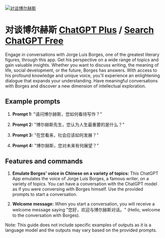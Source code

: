 
[![对谈博尔赫斯](https://files.oaiusercontent.com/file-uULUzNySYSrnCanyZv8gJwqw?se=2123-10-17T15%3A50%3A13Z&sp=r&sv=2021-08-06&sr=b&rscc=max-age%3D31536000%2C%20immutable&rscd=attachment%3B%20filename%3D7295a876-769f-4876-add5-a3b153b987c3.png&sig=DQLnuhhXJC99GXSOC37gBoDnT1mz1572cblKFVrCqz8%3D)](https://chat.openai.com/g/g-OdAfFwf0U-dui-tan-bo-er-he-si)

# 对谈博尔赫斯 [ChatGPT Plus](https://chat.openai.com/g/g-OdAfFwf0U-dui-tan-bo-er-he-si) / [Search ChatGPT Free](https://gptcall.net/index.html#/?search=%E5%AF%B9%E8%B0%88%E5%8D%9A%E5%B0%94%E8%B5%AB%E6%96%AF)

Engage in conversations with Jorge Luis Borges, one of the greatest literary figures, through this app. Get his perspective on a wide range of topics and gain valuable insights. Whether you want to discuss writing, the meaning of life, social development, or the future, Borges has answers. With access to his profound knowledge and unique voice, you'll experience an enlightening dialogue that expands your understanding. Have meaningful conversations with Borges and discover a new dimension of intellectual exploration.

## Example prompts

1. **Prompt 1:** "请问博尔赫斯，您如何看待写作？"

2. **Prompt 2:** "博尔赫斯先生，您认为人生最重要的是什么？"

3. **Prompt 3:** "在您看来，社会应该如何发展？"

4. **Prompt 4:** "博尔赫斯，您对未来有何展望？"

## Features and commands

1. **Emulate Borges' voice in Chinese on a variety of topics:** This ChatGPT App emulates the voice of Jorge Luis Borges, a famous writer, on a variety of topics. You can have a conversation with the ChatGPT model as if you were conversing with Borges himself. Use the provided prompts to start a conversation.

2. **Welcome message:** When you start a conversation, you will receive a welcome message saying "您好，欢迎与博尔赫斯对话。" (Hello, welcome to the conversation with Borges).

Note: This guide does not include specific examples of outputs as it is a language model and the outputs may vary based on the provided prompts.


